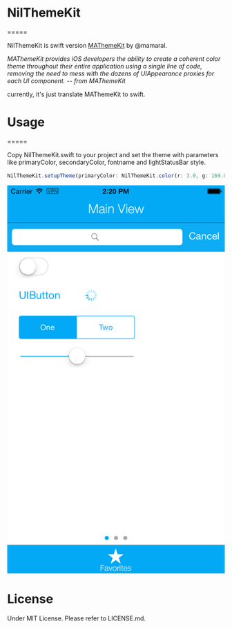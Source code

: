 # NilThemeKit
=====

NilThemeKit is swift version [MAThemeKit](https://github.com/mamaral/MAThemeKit) by @mamaral. 

*MAThemeKit provides iOS developers the ability to create a coherent color theme throughout their entire application using a single line of code, removing the need to mess with the dozens of UIAppearance proxies for each UI component. -- from MAThemeKit*

currently, it's just translate MAThemeKit to swift.
# Usage
=====

Copy NilThemeKit.swift to your project and set the theme with parameters like primaryColor, secondaryColor, fontname and lightStatusBar style.

```js
NilThemeKit.setupTheme(primaryColor: NilThemeKit.color(r: 3.0, g: 169.0, b: 244.0), secondaryColor:UIColor.whiteColor(),fontname: "HelveticaNeue-Light",lightStatusBar:true)
```
![image](https://github.com/NilStack/NilThemeKit/blob/master/ScreenShot.png)
# License
Under MIT License. Please refer to LICENSE.md.